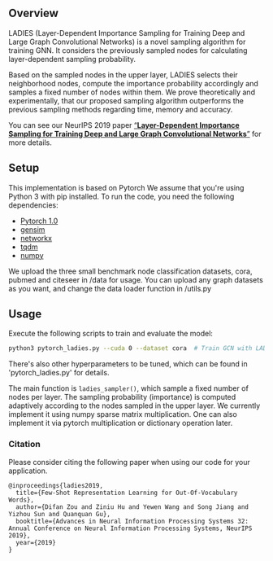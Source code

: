 ## Overview

LADIES (Layer-Dependent Importance Sampling for Training Deep and Large Graph Convolutional Networks) is a novel sampling algorithm for training GNN. It considers the previously sampled nodes for calculating layer-dependent sampling probability.

Based on the sampled nodes in the upper layer, LADIES selects their neighborhood nodes, compute the importance probability accordingly and samples a fixed number of nodes within them. We prove theoretically and experimentally, that our proposed sampling algorithm outperforms the previous sampling methods regarding time, memory and accuracy.

You can see our NeurIPS 2019 paper [“**Layer-Dependent Importance Sampling for Training Deep and Large Graph Convolutional Networks**”](https://arxiv.org/abs/1911.07323) for more details.

## Setup
This implementation is based on Pytorch We assume that you're using Python 3 with pip installed. To run the code, you need the following dependencies:

- [Pytorch 1.0](https://pytorch.org/)
- [gensim](https://github.com/RaRe-Technologies/gensim)
- [networkx](https://networkx.github.io/)
- [tqdm](https://github.com/tqdm/tqdm)
- [numpy](https://numpy.org/)


We upload the three small benchmark node classification datasets, cora, pubmed and citeseer in /data for usage. You can upload any graph datasets as you want, and change the data loader function in /utils.py

## Usage
Execute the following scripts to train and evaluate the model:

```bash
python3 pytorch_ladies.py --cuda 0 --dataset cora  # Train GCN with LADIES on cora.
```
There's also other hyperparameters to be tuned, which can be found in 'pytorch_ladies.py' for details.

The main function is ``ladies_sampler()``, which sample a fixed number of nodes per layer. The sampling probability (importance) is computed adaptively according to the nodes sampled in the upper layer. We currently implement it using numpy sparse matrix multiplication. One can also implement it via pytorch multiplication or dictionary operation later. 

### Citation

Please consider citing the following paper when using our code for your application.

```
@inproceedings{ladies2019,
  title={Few-Shot Representation Learning for Out-Of-Vocabulary Words},
  author={Difan Zou and Ziniu Hu and Yewen Wang and Song Jiang and Yizhou Sun and Quanquan Gu},
  booktitle={Advances in Neural Information Processing Systems 32: Annual Conference on Neural Information Processing Systems, NeurIPS 2019},
  year={2019}
}
```
